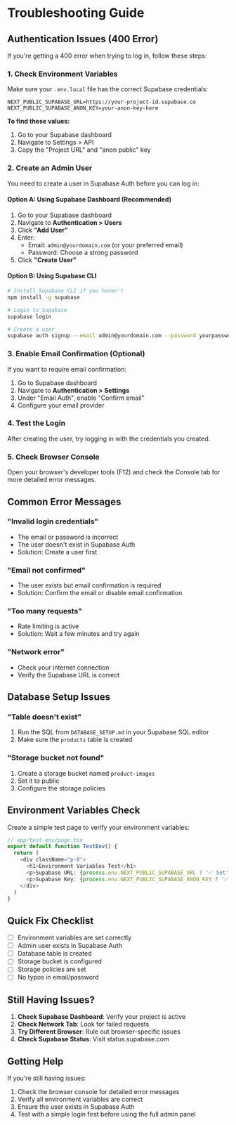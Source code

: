 # Troubleshooting Guide

## Authentication Issues (400 Error)

If you're getting a 400 error when trying to log in, follow these steps:

### 1. Check Environment Variables

Make sure your `.env.local` file has the correct Supabase credentials:

```env
NEXT_PUBLIC_SUPABASE_URL=https://your-project-id.supabase.co
NEXT_PUBLIC_SUPABASE_ANON_KEY=your-anon-key-here
```

**To find these values:**
1. Go to your Supabase dashboard
2. Navigate to Settings > API
3. Copy the "Project URL" and "anon public" key

### 2. Create an Admin User

You need to create a user in Supabase Auth before you can log in:

#### Option A: Using Supabase Dashboard (Recommended)
1. Go to your Supabase dashboard
2. Navigate to **Authentication > Users**
3. Click **"Add User"**
4. Enter:
   - Email: `admin@yourdomain.com` (or your preferred email)
   - Password: Choose a strong password
5. Click **"Create User"**

#### Option B: Using Supabase CLI
```bash
# Install Supabase CLI if you haven't
npm install -g supabase

# Login to Supabase
supabase login

# Create a user
supabase auth signup --email admin@yourdomain.com --password yourpassword
```

### 3. Enable Email Confirmation (Optional)

If you want to require email confirmation:
1. Go to Supabase dashboard
2. Navigate to **Authentication > Settings**
3. Under "Email Auth", enable "Confirm email"
4. Configure your email provider

### 4. Test the Login

After creating the user, try logging in with the credentials you created.

### 5. Check Browser Console

Open your browser's developer tools (F12) and check the Console tab for more detailed error messages.

## Common Error Messages

### "Invalid login credentials"
- The email or password is incorrect
- The user doesn't exist in Supabase Auth
- Solution: Create a user first

### "Email not confirmed"
- The user exists but email confirmation is required
- Solution: Confirm the email or disable email confirmation

### "Too many requests"
- Rate limiting is active
- Solution: Wait a few minutes and try again

### "Network error"
- Check your internet connection
- Verify the Supabase URL is correct

## Database Setup Issues

### "Table doesn't exist"
1. Run the SQL from `DATABASE_SETUP.md` in your Supabase SQL editor
2. Make sure the `products` table is created

### "Storage bucket not found"
1. Create a storage bucket named `product-images`
2. Set it to public
3. Configure the storage policies

## Environment Variables Check

Create a simple test page to verify your environment variables:

```typescript
// app/test-env/page.tsx
export default function TestEnv() {
  return (
    <div className="p-8">
      <h1>Environment Variables Test</h1>
      <p>Supabase URL: {process.env.NEXT_PUBLIC_SUPABASE_URL ? '✅ Set' : '❌ Missing'}</p>
      <p>Supabase Key: {process.env.NEXT_PUBLIC_SUPABASE_ANON_KEY ? '✅ Set' : '❌ Missing'}</p>
    </div>
  )
}
```

## Quick Fix Checklist

- [ ] Environment variables are set correctly
- [ ] Admin user exists in Supabase Auth
- [ ] Database table is created
- [ ] Storage bucket is configured
- [ ] Storage policies are set
- [ ] No typos in email/password

## Still Having Issues?

1. **Check Supabase Dashboard**: Verify your project is active
2. **Check Network Tab**: Look for failed requests
3. **Try Different Browser**: Rule out browser-specific issues
4. **Check Supabase Status**: Visit status.supabase.com

## Getting Help

If you're still having issues:
1. Check the browser console for detailed error messages
2. Verify all environment variables are correct
3. Ensure the user exists in Supabase Auth
4. Test with a simple login first before using the full admin panel 